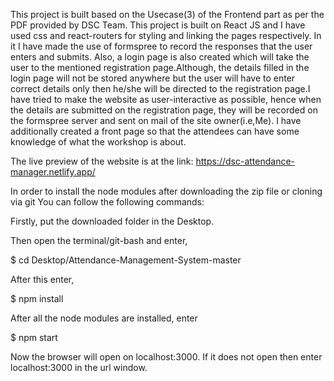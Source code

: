 This project is built based on the Usecase(3) of the Frontend part as per the PDF provided by DSC Team.
This project is built on React JS and I have used css and react-routers for styling and linking the pages respectively. In it I have made the use of formspree to record the responses that the user enters and submits. Also, a login page is also created which will take the user to the mentioned registration page.Although, the details filled in the login page will not be stored anywhere but the user will have to enter correct details only then he/she will be directed to the registration page.I have tried to make the website as user-interactive as possible, hence when the details are submitted on the registration page, they will be recorded on the formspree server and sent on mail of the site owner(i.e,Me). I have additionally created a front page so that the attendees can have some knowledge of what the workshop is about. 

The live preview of the website is at the link: https://dsc-attendance-manager.netlify.app/

In order to install the node modules after downloading the zip file or cloning via git
You can follow the following commands:

Firstly, put the downloaded folder in the Desktop.

Then open the terminal/git-bash and enter,

  $ cd Desktop/Attendance-Management-System-master
  
After this enter,

  $ npm install
  
After all the node modules are installed, enter 

  $ npm start
  
Now the browser will open on localhost:3000. If it does not open then enter localhost:3000 in the url window.
